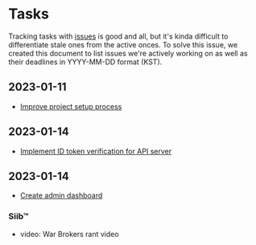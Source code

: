 # Tasks

Tracking tasks with [issues](https://github.com/exyleio/exyleio/issues)
is good and all, but it's kinda difficult to differentiate stale ones
from the active onces. To solve this issue, we created this document to
list issues we're actively working on as well as their deadlines in
YYYY-MM-DD format (KST).

## 2023-01-11

- [Improve project setup process](https://github.com/exyleio/exyleio/issues/108)

## 2023-01-14

- [Implement ID token verification for API server](https://github.com/exyleio/exyleio/issues/100)

## 2023-01-14

- [Create admin dashboard](https://github.com/exyleio/exyleio/issues/72)

### Siib™

- video: War Brokers rant video

